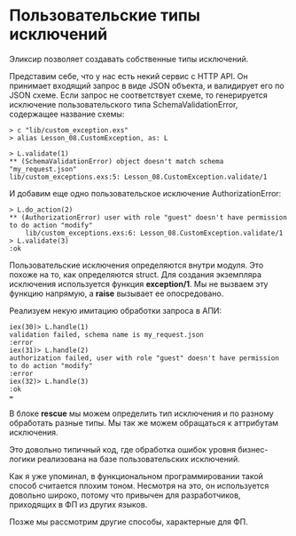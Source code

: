 # Пользовательские типы исключений

Эликсир позволяет создавать собственные типы исключений.

Представим себе, что у нас есть некий сервис с HTTP API. Он принимает входящий запрос в виде JSON объекта, и валидирует его по JSON схеме. Если запрос не соответствует схеме, то генерируется исключение пользовательского типа SchemaValidationError, содержащее название схемы:

```
> c "lib/custom_exception.exs"
> alias Lesson_08.CustomException, as: L

> L.validate(1)
** (SchemaValidationError) object doesn't match schema "my_request.json"
lib/custom_exceptions.exs:5: Lesson_08.CustomException.validate/1
```

И добавим еще одно пользовательское исключение AuthorizationError:

```
> L.do_action(2)
** (AuthorizationError) user with role "guest" doesn't have permission to do action "modify"
    lib/custom_exceptions.exs:6: Lesson_08.CustomException.validate/1
> L.validate(3)
:ok
```

Пользовательские исключения определяются внутри модуля. Это похоже на то, как определяются struct. Для создания экземпляра исключения используется функция **exception/1**. Мы не вызваем эту функцию напрямую, а **raise** вызывает ее опосредовано.


Реализуем некую имитацию обработки запроса в АПИ:

```
iex(30)> L.handle(1)
validation failed, schema name is my_request.json
:error
iex(31)> L.handle(2)
authorization failed, user with role "guest" doesn't have permission to do action "modify"
:error
iex(32)> L.handle(3)
:ok
=
```

В блоке **rescue** мы можем определить тип исключения и по разному обработать разные типы. Мы так же можем обращаться к аттрибутам исключения.

Это довольно типичный код, где обработка ошибок уровня бизнес-логики реализована на базе пользовательских исключений. 

Как я уже упоминал, в функциональном программировании такой способ считается плохим тоном. Несмотря на это, он используется довольно широко, потому что привычен для разработчиков, приходящих в ФП из других языков.

Позже мы рассмотрим другие способы, характерные для ФП.

